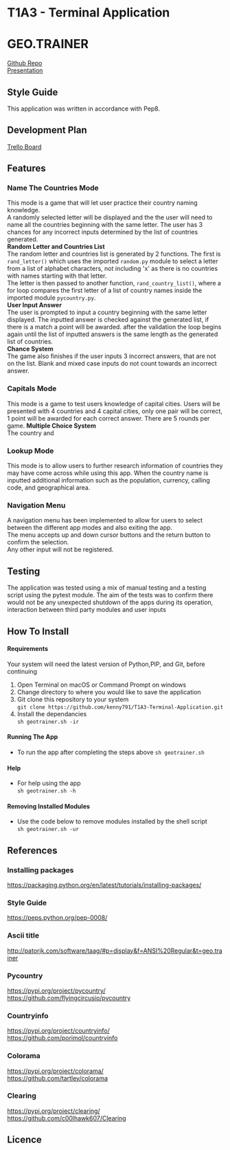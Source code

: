 # T1A3 - Terminal Application
# GEO.TRAINER

[Github Repo](https://github.com/kenny791/T1A3-Terminal-Application)  
[Presentation](https://youtu.be/KLebj7j9KQQ)

## Style Guide
This application was written in accordance with Pep8.


## Development Plan
[Trello Board](https://trello.com/b/WhCE9AiQ/t1a3-terminal-application)

## Features  

### Name The Countries Mode
This mode is a game that will let user practice their country naming knowledge.   
A randomly selected letter will be displayed and the the user will need to name all the countries beginning with the same letter. The user has 3 chances for any incorrect inputs determined by the list of countries generated.  
**Random Letter and Countries List**  
The random letter and countries list is generated by 2 functions. The first is `rand_letter()` which uses the imported `random.py` module to select a letter from a list of alphabet characters, not including 'x' as there is no countries with names starting with that letter.  
The letter is then passed to another function, `rand_country_list()`, where a for loop compares the first letter of a list of country names inside the imported module `pycountry.py`.    
**User Input Answer**   
The user is prompted to input a country beginning with the same letter displayed. The inputted answer is checked against the generated list, if there is a match a point will be awarded. after the validation the loop begins again until the list of inputted answers is the same length as the generated list of countries.  
**Chance System**  
The game also finishes if the user inputs 3 incorrect answers, that are not on the list. Blank  and mixed case inputs do not count towards an incorrect answer.


### Capitals Mode
This mode is a game to test users knowledge of capital cities. Users will be presented with 4 countries and 4 capital cities, only one pair will be correct, 1 point will be awarded for each correct answer. There are 5 rounds per game.
**Multiple Choice System**  
The country and 

### Lookup Mode
This mode is to allow users to further research information of countries they may have come across while using this app. When the country name is inputted additional information such as the population, currency, calling code, and geographical area.

### Navigation Menu
A navigation menu has been implemented to allow for users to select between the different app modes and also exiting the app.  
The menu accepts up and down cursor buttons and the return button to confirm the selection.  
Any other input will not be registered.

## Testing
The application was tested using a mix of manual testing and a testing script using the pytest module. The aim of the tests was to confirm there would not be any unexpected shutdown of the apps during its operation, interaction between third party modules and user inputs


## How To Install
#### Requirements
Your system will need the latest version of Python,PIP, and Git, before continuing

1. Open Terminal on macOS or Command Prompt on windows
2. Change directory to where you would like to save the application
3. Git clone this repository to your system  
`git clone https://github.com/kenny791/T1A3-Terminal-Application.git`  
6. Install the dependancies  
`sh geotrainer.sh -ir`

#### Running The App
- To run the app after completing the steps above
`sh geotrainer.sh`

#### Help
- For help using the app  
`sh geotrainer.sh -h`

#### Removing Installed Modules 
- Use the code below to remove modules installed by the shell script  
`sh geotrainer.sh -ur`


## References 
### Installing packages
https://packaging.python.org/en/latest/tutorials/installing-packages/

### Style Guide
https://peps.python.org/pep-0008/

### Ascii title
http://patorjk.com/software/taag/#p=display&f=ANSI%20Regular&t=geo.trainer


### Pycountry
https://pypi.org/project/pycountry/  
https://github.com/flyingcircusio/pycountry  

### Countryinfo
https://pypi.org/project/countryinfo/  
https://github.com/porimol/countryinfo  

### Colorama
https://pypi.org/project/colorama/  
https://github.com/tartley/colorama  

### Clearing
https://pypi.org/project/clearing/  
https://github.com/c00lhawk607/Clearing



## Licence
